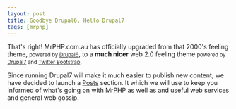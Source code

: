 ```yaml
---
layout: post
title: Goodbye Drupal6, Hello Drupal7
tags: [mrphp]
---
```

That's right!  MrPHP.com.au has officially upgraded from that 2000's feeling theme, <small>powered by <a href="http://drupal.org/drupal-6.0">Drupal6</a></small>, to a <strong>much nicer</strong> web 2.0 feeling theme <small>powered by <a href="http://drupal.org/drupal-7.0">Drupal7</a> and <a href="http://twitter.github.com/bootstrap/">Twitter Bootstrap</a></small>.

Since running Drupal7 will make it much easier to publish new content, we have decided to launch a <a href="post">Posts</a> section.  It  which we will use to keep you informed of what's going on with MrPHP as well as and useful web services and general web gossip.
